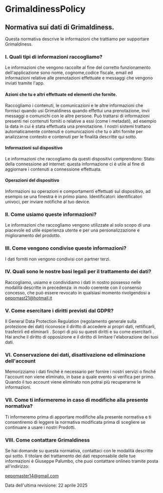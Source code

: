 # GrimaldinessPolicy
## Normativa sui dati di Grimaldiness.
Questa normativa descrive le informazioni che trattiamo per supportare Grimaldiness.

### I. Quali tipi di informazioni raccogliamo?
Le informazioni che vengono raccolte al fine del corretto funzionamento dell'applicazione sono nome, cognome,codice fiscale, email ed informazioni relative alle prenotazioni effettuate e messaggi che vengono inviati tramite l'app.
#### Azioni che tu e altri effettuate ed elementi che fornite.
Raccogliamo i contenuti, le comunicazioni e le altre informazioni che fornisci quando usi Grimaldiness quando effettui una prenotazione, invii messaggi o comunichi con le altre persone. Può trattarsi di informazioni presenti nei contenuti forniti o relative a essi (come i metadati), ad esempio la data in cui è stata effettuata una prenotazione. I nostri sistemi trattano automaticamente contenuti e comunicazioni che tu o altri fornite per analizzarne contesto e contenuti per le finalità descritte qui sotto.
#### Informazioni sul dispositivo
Le informazioni che raccogliamo da questi dispositivi comprendono:
Stato della connessione ad internet: questa informazione ci è utile al fine di aggiornare i contenuti a connessione effettuata.
#### Operazioni del dispositivo
Informazioni su operazioni e comportamenti effettuati sul dispositivo, ad esempio se una finestra è in primo piano.
Identificatori: identificatori univoci, per inviare notifiche al tuo device.

### II. Come usiamo queste informazioni?
Le informazioni che raccogliamo vengono utilizzate al solo scopo di una piacevole ed utile esperienza utente e per una personalizzazione e miglioramento del prodotto.

### III. Come vengono condivise queste informazioni?
I dati forniti non vengono condivisi con partner terzi.
    
### IV. Quali sono le nostre basi legali per il trattamento dei dati?
Raccogliamo, usiamo e condividiamo i dati in nostro possesso nelle modalità descritte in precedenza:
in modo coerente con il consenso concesso, che può essere revocato in qualsiasi momento rivolgendosi a pepomast21@hotmail.it

### V. Come esercitare i diritti previsti dal GDPR?
Il General Data Protection Regulation (regolamento generale sulla protezione dei dati) riconosce il diritto di accedere ai propri dati, rettificarli, trasferirli ed eliminarli . Scopri di più su questi diritti e su come esercitarli . Hai anche il diritto di opposizione e il diritto di limitare l'elaborazione dei tuoi dati.

### VI. Conservazione dei dati, disattivazione ed eliminazione dell'account
Memorizziamo i dati finché è necessario per fornire i nostri servizi o finché l'account non viene eliminato, in base a quale evento si verifica per primo. Quando il tuo account viene eliminato non potrai più recuperarne le informazioni.

### VII. Come ti informeremo in caso di modifiche alla presente normativa?
Ti informeremo prima di apportare modifiche alla presente normativa e ti consentiremo di leggere la normativa modificata prima di scegliere se continuare a usare i nostri Prodotti.

### VIII. Come contattare Grimaldiness
Se hai domande su questa normativa, contattaci con le modalità descritte qui sotto.
Il titolare del trattamento dei dati responsabile delle tue informazioni è Giuseppe Palumbo, che puoi contattare onlineo tramite posta all'indirizzo:

pepomaster14@gmail.com


Data dell'ultima revisione: 22 aprile 2025 
